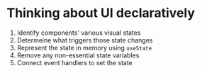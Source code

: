 # Thinking about UI declaratively

1. Identify components' various visual states
2. Determeine what triggers those state changes
3. Represent the state in memory using `useState`
4. Remove any non-essential state variables
5. Connect event handlers to set the state

